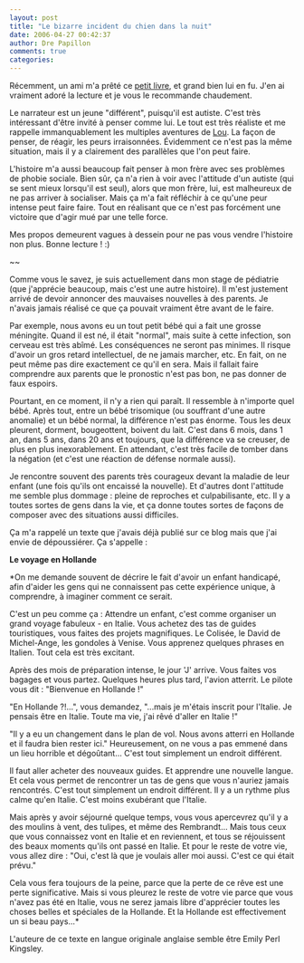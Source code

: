```yaml
---
layout: post
title: "Le bizarre incident du chien dans la nuit"
date: 2006-04-27 00:42:37
author: Dre Papillon
comments: true
categories: 
---
```



Récemment, un ami m'a prêté ce [petit livre](http://www.amazon.fr/exec/obidos/ASIN/2266142836/403-4012426-4206846), et grand bien lui en fu.  J'en ai vraiment adoré la lecture et je vous le recommande chaudement.

Le narrateur est un jeune "différent", puisqu'il est autiste.  C'est très intéressant d'être invité à penser comme lui.  Le tout est très réaliste et me rappelle immanquablement les multiples aventures de [Lou](http://www.a-lou.com/fr/bloglou/index.php).  La façon de penser, de réagir, les peurs irraisonnées.  Évidemment ce n'est pas la même situation, mais il y a clairement des parallèles que l'on peut faire.

L'histoire m'a aussi beaucoup fait penser à mon frère avec ses problèmes de phobie sociale.  Bien sûr, ça n'a rien à voir avec l'attitude d'un autiste (qui se sent mieux lorsqu'il est seul), alors que mon frère, lui, est malheureux de ne pas arriver à socialiser.  Mais ça m'a fait réfléchir à ce qu'une peur intense peut faire faire.  Tout en réalisant que ce n'est pas forcément une victoire que d'agir mué par une telle force.

Mes propos demeurent vagues à dessein pour ne pas vous vendre l'histoire non plus.  Bonne lecture ! :)

~~

Comme vous le savez, je suis actuellement dans mon stage de pédiatrie (que j'apprécie beaucoup, mais c'est une autre histoire).  Il m'est justement arrivé de devoir annoncer des mauvaises nouvelles à des parents.  Je n'avais jamais réalisé ce que ça pouvait vraiment être avant de le faire.

Par exemple, nous avons eu un tout petit bébé qui a fait une grosse méningite.  Quand il est né, il était "normal", mais suite à cette infection, son cerveau est très abîmé.  Les conséquences ne seront pas minimes.  Il risque d'avoir un gros retard intellectuel, de ne jamais marcher, etc.  En fait, on ne peut même pas dire exactement ce qu'il en sera.  Mais il fallait faire comprendre aux parents que le pronostic n'est pas bon, ne pas donner de faux espoirs.

Pourtant, en ce moment, il n'y a rien qui paraît.  Il ressemble à n'importe quel bébé.  Après tout, entre un bébé trisomique (ou souffrant d'une autre anomalie) et un bébé normal, la différence n'est pas énorme.  Tous les deux pleurent, dorment, bougeottent, boivent du lait.  C'est dans 6 mois, dans 1 an, dans 5 ans, dans 20 ans et toujours, que la différence va se creuser, de plus en plus inexorablement.  En attendant, c'est très facile de tomber dans la négation (et c'est une réaction de défense normale aussi).

Je rencontre souvent des parents très courageux devant la maladie de leur enfant (une fois qu'ils ont encaissé la nouvelle).  Et d'autres dont l'attitude me semble plus dommage : pleine de reproches et culpabilisante, etc.  Il y a toutes sortes de gens dans la vie, et ça donne toutes sortes de façons de composer avec des situations aussi difficiles.

Ça m'a rappelé un texte que j'avais déjà publié sur ce blog mais que j'ai envie de dépoussiérer.  Ça s'appelle :

**Le voyage en Hollande**

*On me demande souvent de décrire le fait d'avoir un enfant handicapé, afin d'aider les gens qui ne connaissent pas cette expérience unique, à comprendre, à imaginer comment ce serait.

C'est un peu comme ça :
Attendre un enfant, c'est comme organiser un grand voyage fabuleux - en Italie. Vous achetez des tas de guides touristiques, vous faites des projets magnifiques. Le Colisée, le David de Michel-Ange, les gondoles à Venise. Vous apprenez quelques phrases en Italien. Tout cela est très excitant.

Après des mois de préparation intense, le jour 'J' arrive. Vous faites vos bagages et vous partez. Quelques heures plus tard, l'avion atterrit. Le pilote vous dit : "Bienvenue en Hollande !"

"En Hollande ?!...", vous demandez, "...mais je m'étais inscrit pour l'Italie. Je pensais être en Italie. Toute ma vie, j'ai rêvé d'aller en Italie !"

"Il y a eu un changement dans le plan de vol. Nous avons atterri en Hollande et il faudra bien rester ici."
Heureusement, on ne vous a pas emmené dans un lieu horrible et dégoûtant... C'est tout simplement un endroit différent.

Il faut aller acheter des nouveaux guides. Et apprendre une nouvelle langue. Et cela vous permet de rencontrer un tas de gens que vous n'auriez jamais rencontrés.
C'est tout simplement un endroit différent. Il y a un rythme plus calme qu'en Italie. C'est moins exubérant que l'Italie.

Mais après y avoir séjourné quelque temps, vous vous apercevrez qu'il y a des moulins à vent, des tulipes, et même des Rembrandt...
Mais tous ceux que vous connaissez vont en Italie et en reviennent, et tous se réjouissent des beaux moments qu'ils ont passé en Italie. Et pour le reste de votre vie, vous allez dire : "Oui, c'est là que je voulais aller moi aussi. C'est ce qui était prévu."

Cela vous fera toujours de la peine, parce que la perte de ce rêve est une perte significative. Mais si vous pleurez le reste de votre vie parce que vous n'avez pas été en Italie, vous ne serez jamais libre d'apprécier toutes les choses belles et spéciales de la Hollande. Et la Hollande est effectivement un si beau pays...*

L'auteure de ce texte en langue originale anglaise semble être Emily Perl Kingsley.